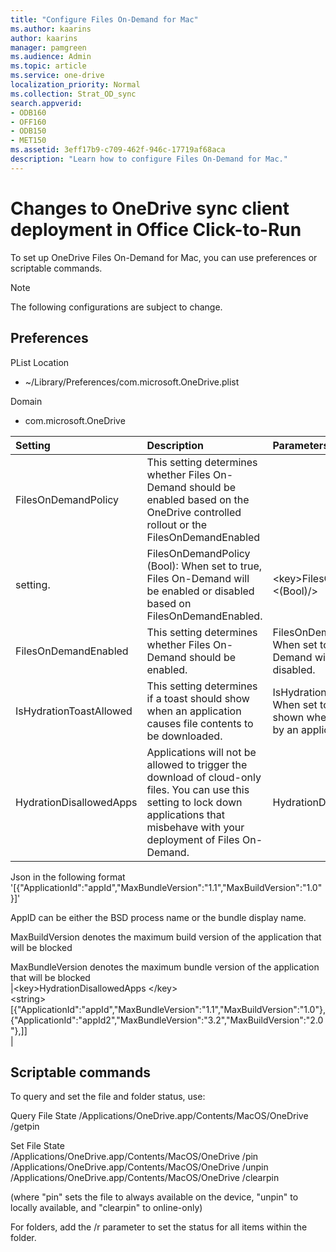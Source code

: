 ```yaml
---
title: "Configure Files On-Demand for Mac"
ms.author: kaarins
author: kaarins
manager: pamgreen
ms.audience: Admin
ms.topic: article
ms.service: one-drive
localization_priority: Normal
ms.collection: Strat_OD_sync
search.appverid:
- ODB160
- OFF160
- ODB150
- MET150
ms.assetid: 3eff17b9-c709-462f-946c-17719af68aca
description: "Learn how to configure Files On-Demand for Mac."
---
```


# Changes to OneDrive sync client deployment in Office Click-to-Run

To set up OneDrive Files On-Demand for Mac, you can use preferences or scriptable commands. 

> [!NOTE]
> The following configurations are subject to change. 

## Preferences  

PList Location 
- ~/Library/Preferences/com.microsoft.OneDrive.plist

Domain
- com.microsoft.OneDrive

|**Setting**|**Description**|**Parameters**|**Example Plist Entry**|
|:-----|:-----|:-----|:-----|
|FilesOnDemandPolicy  <br/> |This setting determines whether Files On-Demand should be enabled based on the OneDrive controlled rollout or the FilesOnDemandEnabled 
setting.  <br/> |FilesOnDemandPolicy (Bool): When set to true, Files On-Demand will be enabled or disabled based on FilesOnDemandEnabled.  <br/> |\<key\>FilesOnDemandPolicy\</key\>  <br/> \<(Bool)/\>  <br/> |
|FilesOnDemandEnabled  <br/> |This setting determines whether Files On-Demand should be enabled.    <br/> |FilesOnDemandEnabled (Bool): When set to true, Files On-Demand will be enabled or disabled.  <br/> |\<key\>FilesOnDemandEnabled\</key\>  <br/> \<(Bool)/\>  <br/> |
|IsHydrationToastAllowed  <br/> |This setting determines if a toast should show when an application causes file contents to be downloaded.   <br/> |IsHydrationToastAllowed (Bool): When set to false, no toast will be shown when hydration is triggered by an application.  <br/> |\<key\>IsHydrationToastAllowed\</key\>  <br/> \<(Bool)/\>  <br/> |
|HydrationDisallowedApps  <br/> |Applications will not be allowed to trigger the download of cloud-only files. You can use this setting to lock down applications that misbehave with your deployment of Files On-Demand.   <br/> |HydrationDisallowedApps (String): 
Json in the following format <br/>
'[{"ApplicationId":"appId","MaxBundleVersion":"1.1","MaxBuildVersion":"1.0"}]'<br/> 
 
AppID can be either the BSD process name or the bundle display name. <br/>
 
MaxBuildVersion denotes the maximum build version of the application that will be blocked <br/>
 
MaxBundleVersion denotes the maximum bundle version of the application that will be blocked  <br/> |\<key\>HydrationDisallowedApps \</key\>  <br/> \<string> 
[{"ApplicationId":"appId","MaxBundleVersion":"1.1","MaxBuildVersion":"1.0"}, 
{"ApplicationId":"appId2","MaxBundleVersion":"3.2","MaxBuildVersion":"2.0"},]] 
</string>   <br/> |

## Scriptable commands

To query and set the file and folder status, use:
 
Query File State 
/Applications/OneDrive.app/Contents/MacOS/OneDrive /getpin <path> 
 
Set File State  
/Applications/OneDrive.app/Contents/MacOS/OneDrive /pin <path> 
/Applications/OneDrive.app/Contents/MacOS/OneDrive /unpin <path> 
/Applications/OneDrive.app/Contents/MacOS/OneDrive /clearpin <path> 

(where "pin" sets the file to always available on the device, "unpin" to locally available, and "clearpin" to online-only)
 
For folders, add the /r parameter to set the status for all items within the folder.

